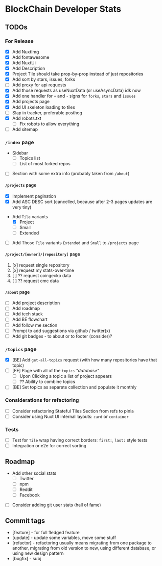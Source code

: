 # BlockChain Developer Stats

## TODOs

### For Release

* [x] Add NuxtImg
* [x] Add fontawesome
* [x] Add NuxtUi
* [x] Add Description
* [x] Project Tile should take prop-by-prop instead of just repositories
* [x] Add sort by stars, issues, forks
* [ ] Add proxy for api requests
* [x] Add those requests as useNuxtData (or useAsyncData) idk now
* [x] Add one handler for `+` and `-` signs for `forks`, `stars` and `issues`
* [x] Add projects page
* [x] Add UI skeleton loading to tiles
* [ ] Slap in tracker, preferable posthog
* [x] Add robots.txt
  * [ ] Fix robots to allow everything
* [ ] Add sitemap

### `/index` page

* Sidebar
  * [ ] Topics list
  * [ ] List of most forked repos
* [ ] Section with some extra info (probably taken from `/about`)

#### `/projects` page

* [x] Implement pagination
* [x] Add ASC DESC sort (cancelled, because after 2-3 pages updates are very tiny)
* Add `Tile` variants
  * [x] Project
  * [ ] Small
  * [ ] Extended

* [ ] Add Those `Tile` variants `Extended` and `Small` to `/projects` page

#### `/project/[owner]/[repository]` page

1. [x] request single repository
2. [x] request my stats-over-time
3. [ ] ?? request coingecko data
4. [ ] ?? request cmc data

#### `/about` page

* [ ] Add project description
* [ ] Add roadmap
* [ ] Add tech stack
* [ ] Add BE flowchart
* [ ] Add follow me section
* [ ] Prompt to add suggestions via github / twitter(x)
* [ ] Add git badges - to about or to footer (consider)?

### `/topics` page

* [x] [BE] Add `get-all-topics` request (with how many repositories have that topic)
* [ ] [FE] Page with all of the `topics` _"database"_
  * [ ] Upon Clicking a topic a list of project appears
  * [ ] ?? Ability to combine topics
* [ ] [BE] Set topics as separate collection and populate it monthly

### Considerations for refactoring

* [ ] Consider refactoring Stateful Tiles Section from refs to pinia
* [ ] Consider using Nuxt UI internal layouts: `card` or `container`

### Tests

* [ ] Test for `Tile` wrap having correct borders: `first:`, `last:` style tests
* [ ] Integration or e2e for correct sorting

## Roadmap

* Add other social stats
  * [ ] Twitter
  * [ ] npm
  * [ ] Reddit
  * [ ] Facebook
* [ ] Consider adding git user stats (hall of fame)

## Commit tags

* [feature] - for full fledged feature
* [update] - update some variables, move some stuff
* [refactor] - refactoring usually means migrating from one package to another, migrating from old version to new, using different database, or using new design pattern
* [bugfix] - subj

